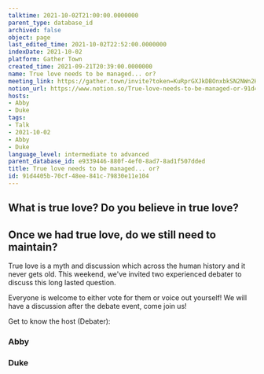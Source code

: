 ```yaml
---
talktime: 2021-10-02T21:00:00.0000000
parent_type: database_id
archived: false
object: page
last_edited_time: 2021-10-02T22:52:00.0000000
indexDate: 2021-10-02
platform: Gather Town
created_time: 2021-09-21T20:39:00.0000000
name: True love needs to be managed... or?
meeting_link: https://gather.town/invite?token=KuRprGXJkDBOnxbkSN2NWn2HuHjwl9GJ
notion_url: https://www.notion.so/True-love-needs-to-be-managed-or-91d4405b70cf48ee841c79830e11e104
hosts:
- Abby
- Duke
tags:
- Talk
- 2021-10-02
- Abby
- Duke
language_level: intermediate to advanced
parent_database_id: e9339446-880f-4ef0-8ad7-8ad1f507dded
title: True love needs to be managed... or?
id: 91d4405b-70cf-48ee-841c-79830e11e104
---
```



## What is true love? Do you believe in true love? 
## Once we had true love, do we still need to maintain?

True love is a myth and discussion which across the human history and it never gets old. This weekend, we've invited two experienced debater to discuss this long lasted question.

Everyone is welcome to either vote for them or voice out yourself! We will have a discussion after the debate event, come join us!

Get to know the host (Debater):
### Abby
### Duke





